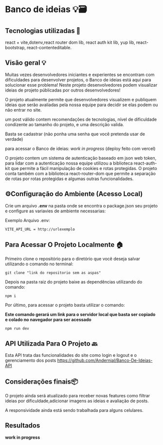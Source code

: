 # Banco de ideias 💡​🗃️​

## Tecnologias utilizadas 👾​

react + vite,dotenv,react router dom lib, react auth kit lib, yup lib, react-bootstrap, react-contenteditable.

## Visão geral 💡
Muitas vezes desenvolvedores iniciantes e experientes se encontram com dificuldades para desenvolver projetos, o Banco de ideias está aqui para solucionar esse problema! Neste projeto desenvolvedores podem visualizar ideias de projeto públicadas por outros desenvolvedores!

O projeto atualmente permite que desenvolvedores visualizem e publiquem ideias que serão avaliadas pela nossa equipe para decidir se elas podem ou não entrar no site.

um post válido contem recomendações de tecnologias, nível de dificuldade condizente ao tamanho do projeto, e uma descrição valida.

Basta se cadastrar (não ponha uma senha que você pretenda usar de verdade)

para acessar o Banco de ideias: *work in progress* (deploy feito com vercel)

O projeto contem um sistema de autenticação baseado em json web token, para lidar com a autenticação nossa equipe utilizou a biblioteca react-auth-kit que permite a fácil manipulação de cookies e rotas protegidas. O projeto conta também com a biblioteca react-router-dom que permite a separação de rotas por rotas protegidas e algumas outras funcionalidades.

## ⚙️Configuração do Ambiente (Acesso Local)
Crie um arquivo **.env** na pasta onde se encontra o package.json seu projeto e configure as variavies de ambiente necessarias:

Exemplo Arquivo .env:
```
VITE_API_URL = http://urlexemplo
```

## Para Acessar O Projeto Localmente 🏠​

Primeiro clone o repositório para o diretório que você deseja salvar utilizando o comando no terminal:
```
git clone "link do repositorio sem as aspas"
```

Depois na pasta raiz do projeto baixe as dependências utilizando do comando: 
```
npm i 
```

Por último, para acessar o projeto basta utilizar o comando:

**Este comando gerará um link para o servidor local que basta ser copiado e colado no navegador para ser acessado**
```
npm run dev
```

## API Utilizada Para O Projeto 🔙​
Esta API trata das funcionalidades do site como login e logout e o gerenciamento dos posts https://github.com/Andernial/Banco-De-Ideias-API

## Considerações finais📦
O projeto ainda será atualizado para receber novas features como filtrar ideias por dificuldade,adicionar imagens as ideias e avaliação de posts.

A responsividade ainda está sendo trabalhada para alguns celulares.

## Resultados ##
**work in progress**

